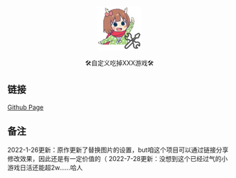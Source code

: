 <p align="center">
  <a href="https://lvhuagai.github.io/CustomEatingGame/index.html"><img src="./static/image/favicon.png" width="100" height="100" alt="CustomEatingGame"></a>
</p>
<div align="center">


🛠️自定义吃掉XXX游戏🛠️

</div>

## 链接

[Github Page](https://lvhuagai.github.io/CustomEatingGame/index.html)
## 备注

2022-1-26更新：原作更新了替换图片的设置，but咱这个项目可以通过链接分享修改效果，因此还是有一定价值的（
2022-7-28更新：没想到这个已经过气的小游戏日活还能超2w......哈人
